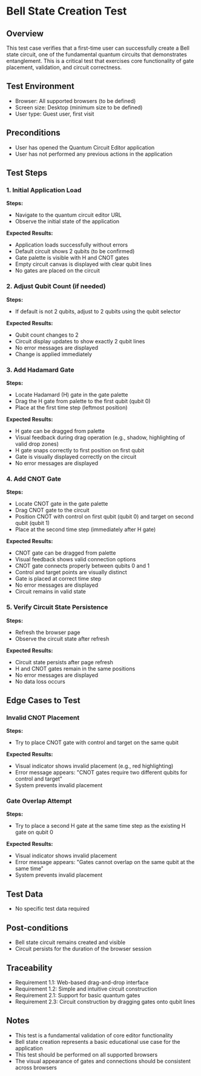# Bell State Creation Test

## Overview
This test case verifies that a first-time user can successfully create a Bell state circuit, one of the fundamental quantum circuits that demonstrates entanglement. This is a critical test that exercises core functionality of gate placement, validation, and circuit correctness.

## Test Environment
- Browser: All supported browsers (to be defined)
- Screen size: Desktop (minimum size to be defined)
- User type: Guest user, first visit

## Preconditions
- User has opened the Quantum Circuit Editor application
- User has not performed any previous actions in the application

## Test Steps

### 1. Initial Application Load
**Steps:**
- Navigate to the quantum circuit editor URL
- Observe the initial state of the application

**Expected Results:**
- Application loads successfully without errors
- Default circuit shows 2 qubits (to be confirmed)
- Gate palette is visible with H and CNOT gates
- Empty circuit canvas is displayed with clear qubit lines
- No gates are placed on the circuit

### 2. Adjust Qubit Count (if needed)
**Steps:**
- If default is not 2 qubits, adjust to 2 qubits using the qubit selector

**Expected Results:**
- Qubit count changes to 2
- Circuit display updates to show exactly 2 qubit lines
- No error messages are displayed
- Change is applied immediately

### 3. Add Hadamard Gate
**Steps:**
- Locate Hadamard (H) gate in the gate palette
- Drag the H gate from palette to the first qubit (qubit 0)
- Place at the first time step (leftmost position)

**Expected Results:**
- H gate can be dragged from palette
- Visual feedback during drag operation (e.g., shadow, highlighting of valid drop zones)
- H gate snaps correctly to first position on first qubit
- Gate is visually displayed correctly on the circuit
- No error messages are displayed

### 4. Add CNOT Gate
**Steps:**
- Locate CNOT gate in the gate palette
- Drag CNOT gate to the circuit
- Position CNOT with control on first qubit (qubit 0) and target on second qubit (qubit 1)
- Place at the second time step (immediately after H gate)

**Expected Results:**
- CNOT gate can be dragged from palette
- Visual feedback shows valid connection options
- CNOT gate connects properly between qubits 0 and 1
- Control and target points are visually distinct
- Gate is placed at correct time step
- No error messages are displayed
- Circuit remains in valid state

### 5. Verify Circuit State Persistence
**Steps:**
- Refresh the browser page
- Observe the circuit state after refresh

**Expected Results:**
- Circuit state persists after page refresh
- H and CNOT gates remain in the same positions
- No error messages are displayed
- No data loss occurs

## Edge Cases to Test

### Invalid CNOT Placement
**Steps:**
- Try to place CNOT gate with control and target on the same qubit

**Expected Results:**
- Visual indicator shows invalid placement (e.g., red highlighting)
- Error message appears: "CNOT gates require two different qubits for control and target"
- System prevents invalid placement

### Gate Overlap Attempt
**Steps:**
- Try to place a second H gate at the same time step as the existing H gate on qubit 0

**Expected Results:**
- Visual indicator shows invalid placement
- Error message appears: "Gates cannot overlap on the same qubit at the same time"
- System prevents invalid placement

## Test Data
- No specific test data required

## Post-conditions
- Bell state circuit remains created and visible
- Circuit persists for the duration of the browser session

## Traceability
- Requirement 1.1: Web-based drag-and-drop interface
- Requirement 1.2: Simple and intuitive circuit construction
- Requirement 2.1: Support for basic quantum gates
- Requirement 2.3: Circuit construction by dragging gates onto qubit lines

## Notes
- This test is a fundamental validation of core editor functionality
- Bell state creation represents a basic educational use case for the application
- This test should be performed on all supported browsers
- The visual appearance of gates and connections should be consistent across browsers
